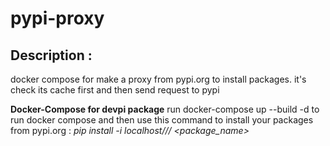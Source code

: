 # pypi-proxy
## Description :
docker compose for make a proxy from pypi.org to install packages.
it's check its cache first and then send request to pypi

**Docker-Compose for devpi package**
run docker-compose up --build -d to run docker compose and then use this command to install your packages from pypi.org :
*pip install -i localhost/<username>/<index>/ <package_name>*
